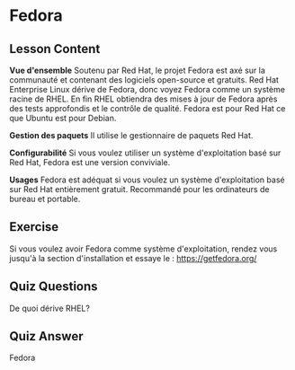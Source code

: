 # Fedora

## Lesson Content

<b>Vue d'ensemble</b>
Soutenu par Red Hat, le projet Fedora est axé sur la communauté et contenant des logiciels open-source et gratuits. Red Hat Enterprise Linux dérive de Fedora, donc voyez Fedora comme un système racine de RHEL. En fin RHEL obtiendra des mises à jour de Fedora après des tests approfondis et le contrôle de qualité. Fedora est pour Red Hat ce que Ubuntu est pour Debian.

<b>Gestion des paquets</b>
Il utilise le gestionnaire de paquets Red Hat.

<b>Configurabilité</b>
Si vous voulez utiliser un système d'exploitation basé sur Red Hat, Fedora est une version conviviale.

<b>Usages</b>
Fedora est adéquat si vous voulez un système d'exploitation basé sur Red Hat entièrement gratuit. Recommandé pour les ordinateurs de bureau et portable.

## Exercise

Si vous voulez avoir Fedora comme système d'exploitation, rendez vous jusqu'à la section d'installation et essaye le : <a href='https://getfedora.org/'>https://getfedora.org/</a>

## Quiz Questions

De quoi dérive RHEL?

## Quiz Answer

Fedora
